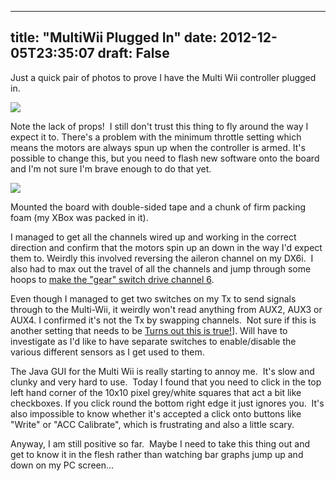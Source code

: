 
---
title: "MultiWii Plugged In"
date: 2012-12-05T23:35:07
draft: False
---

Just a quick pair of photos to prove I have the Multi Wii controller plugged in.

<a href="http://logicalgenetics.com/wp-content/uploads/2012/12/IMG_7526.jpg"><img src="http://logicalgenetics.com/wp-content/uploads/2012/12/IMG_7526.jpg"/></a>

Note the lack of props!  I still don't trust this thing to fly around the way I expect it to. There's a problem with the minimum throttle setting which means the motors are always spun up when the controller is armed. It's possible to change this, but you need to flash new software onto the board and I'm not sure I'm brave enough to do that yet.

<a href="http://logicalgenetics.com/wp-content/uploads/2012/12/IMG_7528.jpg"><img src="http://logicalgenetics.com/wp-content/uploads/2012/12/IMG_7528.jpg"/></a>

Mounted the board with double-sided tape and a chunk of firm packing foam (my XBox was packed in it).

I managed to get all the channels wired up and working in the correct direction and confirm that the motors spin up an down in the way I'd expect them to. Weirdly this involved reversing the aileron channel on my DX6i.  I also had to max out the travel of all the channels and jump through some hoops to <a href="http://www.rcgroups.com/forums/showthread.php?t=1427473">make the "gear" switch drive channel 6</a>.

Even though I managed to get two switches on my Tx to send signals through to the Multi-Wii, it weirdly won't read anything from AUX2, AUX3 or AUX4. I confirmed it's not the Tx by swapping channels.  Not sure if this is another setting that needs to be <a href="http://www.multiwii.com/forum/viewtopic.php?f=18&amp;t=1532">Turns out this is true!</a>]. Will have to investigate as I'd like to have separate switches to enable/disable the various different sensors as I get used to them.

The Java GUI for the Multi Wii is really starting to annoy me.  It's slow and clunky and very hard to use.  Today I found that you need to click in the top left hand corner of the 10x10 pixel grey/white squares that act a bit like checkboxes. If you click round the bottom right edge it just ignores you.  It's also impossible to know whether it's accepted a click onto buttons like "Write" or "ACC Calibrate", which is frustrating and also a little scary.

Anyway, I am still positive so far.  Maybe I need to take this thing out and get to know it in the flesh rather than watching bar graphs jump up and down on my PC screen...